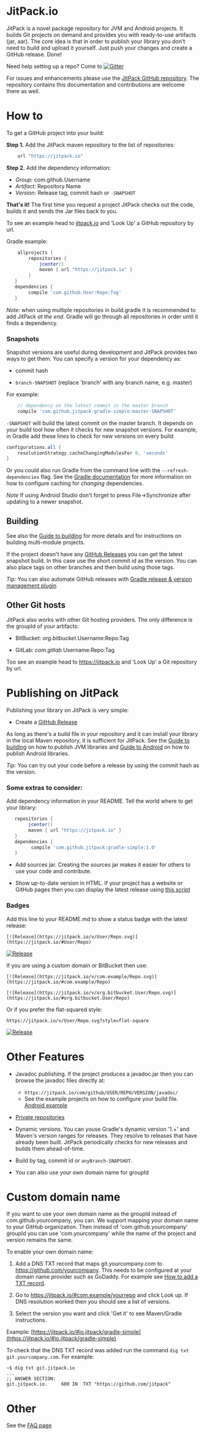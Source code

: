 # JitPack.io

JitPack is a novel package repository for JVM and Android projects. It builds Git projects on demand and provides you with ready-to-use artifacts (jar, aar). The core idea is that in order to publish your library you don't need to build and upload it yourself. Just push your changes and create a GitHub release. Done!

Need help setting up a repo? Come to  [![Gitter](https://badges.gitter.im/Join%20Chat.svg)](https://gitter.im/jitpack/jitpack.io?utm_source=badge&utm_medium=badge&utm_campaign=pr-badge&utm_content=badge)

For issues and enhancements please use the [JitPack GitHub repository](https://github.com/jitpack/jitpack.io/). The repository contains this documentation and contributions are welcome there as well.

How to
======

To get a GitHub project into your build:

**Step 1.** Add the JitPack maven repository to the list of repositories:

```gradle
    url "https://jitpack.io"
```

**Step 2.**  Add the dependency information:

 - *Group:* com.github.Username
 - *Artifact:* Repository Name
 - *Version:* Release tag, commit hash or `-SNAPSHOT`
  
**That's it!** The first time you request a project JitPack checks out the code, builds it and sends the Jar files back to you.

To see an example head to [jitpack.io](https://jitpack.io) and 'Look Up' a GitHub repository by url.

Gradle example:
```gradle
    allprojects {
        repositories { 
            jcenter()
            maven { url "https://jitpack.io" }
        }
   }
   dependencies {
        compile 'com.github.User:Repo:Tag'
   }
```

*Note*: when using multiple repositories in build.gradle it is recommended to add JitPack *at the end*. Gradle will go through all repositories in order until it finds a dependency.

### Snapshots

Snapshot versions are useful during development and JitPack provides two ways to get them. You can specify a version for your dependency as:

 - commit hash

 - `branch-SNAPSHOT` (replace 'branch' with any branch name, e.g. master)

For example:
```gradle
    // dependency on the latest commit in the master branch
    compile 'com.github.jitpack:gradle-simple:master-SNAPSHOT' 
```

`-SNAPSHOT` will build the latest commit on the master branch. It depends on your build tool how often it checks for new snapshot versions. For example, in Gradle add these lines to check for new versions on every build:    

```gradle
configurations.all {
    resolutionStrategy.cacheChangingModulesFor 0, 'seconds'
}
```

Or you could also run Gradle from the command line with the `--refresh-dependencies` flag. See the [Gradle documentation](https://docs.gradle.org/2.5/userguide/dependency_management.html#changing-module-cache-control) for more information on how to configure caching for *changing* dependencies.

*Note* If using Android Studio don't forget to press File->Synchronize after updating to a newer snapshot.

## Building

See also the [Guide to building](BUILDING.md) for more details and for instructions on building multi-module projects.

If the project doesn't have any [GitHub Releases](https://github.com/blog/1547-release-your-software) you can get the latest snapshot build. In this case use the short commit id as the version. You can also place tags on other branches and then build using those tags.

*Tip:* You can also automate GitHub releases with [Gradle release & version management plugin](https://github.com/allegro/axion-release-plugin)

## Other Git hosts

JitPack also works with other Git hosting providers. The only difference is the groupId of your artifacts:

 - BitBucket: *org.bitbucket*.Username:Repo:Tag
 
 - GitLab: *com.gitlab*.Username:Repo:Tag

Too see an example head to https://jitpack.io and 'Look Up' a Git repository by url.

Publishing on JitPack
======

Publishing your library on JitPack is very simple:

- Create a [GitHub Release](https://github.com/blog/1547-release-your-software)  

As long as there's a build file in your repository and it can install your library in the local Maven repository, it is sufficient for JitPack. See the [Guide to building](BUILDING.md) on how to publish JVM libraries and [Guide to Android](ANDROID.md) on how to publish Android libraries.

*Tip:* You can try out your code before a release by using the commit hash as the version.

### Some extras to consider:

Add dependency information in your README. Tell the world where to get your library:
 
```gradle
   repositories { 
        jcenter()
        maven { url "https://jitpack.io" }
   }
   dependencies {
         compile 'com.github.jitpack:gradle-simple:1.0'
   }
```  
   
- Add sources jar. Creating the sources jar makes it easier for others to use your code and contribute.

- Show up-to-date version in HTML. If your project has a website or GitHub pages then you can display the latest release using [this script](https://gist.github.com/jitpack-io/5bd698d35303b2c370a0)

### Badges

Add this line to your README.md to show a status badge with the latest release:

`[![Release](https://jitpack.io/v/User/Repo.svg)](https://jitpack.io/#User/Repo)`

[![Release](https://jitpack.io/v/jitpack/maven-simple.svg)](https://jitpack.io/#jitpack/maven-simple)

If you are using a custom domain or BitBucket then use:

`[![Release](https://jitpack.io/v/com.example/Repo.svg)](https://jitpack.io/#com.example/Repo)`

`[![Release](https://jitpack.io/v/org.bitbucket.User/Repo.svg)](https://jitpack.io/#org.bitbucket.User/Repo)`

Or if you prefer the flat-squared style:

`https://jitpack.io/v/User/Repo.svg?style=flat-square`

[![Release](https://jitpack.io/v/jitpack/maven-simple.svg?style=flat-square)](https://jitpack.io/#jitpack/maven-simple)

Other Features
======
- Javadoc publishing. If the project produces a javadoc.jar then you can browse the javadoc files directly at: 
    - `https://jitpack.io/com/github/USER/REPO/VERSION/javadoc/`   
    - See the example projects on how to configure your build file. [Android example](https://github.com/jitpack/android-example/blob/master/library/build.gradle)
    
- [Private repositories](https://jitpack.io/private)

- Dynamic versions. You can youse Gradle's dynamic version '1.+' and Maven's version ranges for releases. They resolve to releases that have already been built. JitPack periodically checks for new releases and builds them ahead-of-time.

- Build by tag, commit id or `anyBranch-SNAPSHOT`.

- You can also use your own domain name for groupId

Custom domain name
======

If you want to use your own domain name as the groupId instead of com.github.yourcompany, you can.
We support mapping your domain name to your GitHub organization. Then instead of 'com.github.yourcompany' groupId you can use 'com.yourcompany' while the name of the project and version remains the same. 

To enable your own domain name:  

  1. Add a DNS TXT record that maps git.yourcompany.com to https://github.com/yourcompany. This needs to be configured at your domain name provider such as GoDaddy. For example see [How to add a TXT record](https://uk.godaddy.com/help/add-a-txt-record-19232).  

  2. Go to https://jitpack.io/#com.example/yourrepo and click Look up. If DNS resolution worked then you should see a list of versions.   

  3. Select the version you want and click 'Get it' to see Maven/Gradle instructions.  

Example: [https://jitpack.io/#io.jitpack/gradle-simple](https://jitpack.io/#io.jitpack/gradle-simple)

To check that the DNS TXT record was added run the command `dig txt git.yourcompany.com`. For example:
```
~$ dig txt git.jitpack.io
...
;; ANSWER SECTION:
git.jitpack.io.		600	IN	TXT	"https://github.com/jitpack"
```

Other
======

See the [FAQ page](FAQ.md)
